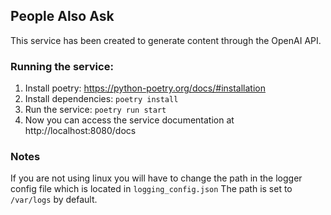## People Also Ask

This service has been created to generate content through the OpenAI API.
### Running the service:

1. Install poetry: https://python-poetry.org/docs/#installation
2. Install dependencies: `poetry install`
3. Run the service: `poetry run start`
4. Now you can access the service documentation at http://localhost:8080/docs

### Notes

If you are not using linux you will have to change the path in the logger config file which is located in `logging_config.json`
The path is set to `/var/logs` by default.